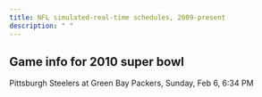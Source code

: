 ```yaml
---
title: NFL simulated-real-time schedules, 2009-present
description: " "
---
```


## Game info for 2010 super bowl
Pittsburgh Steelers at Green Bay Packers, Sunday, Feb 6, 6:34 PM


